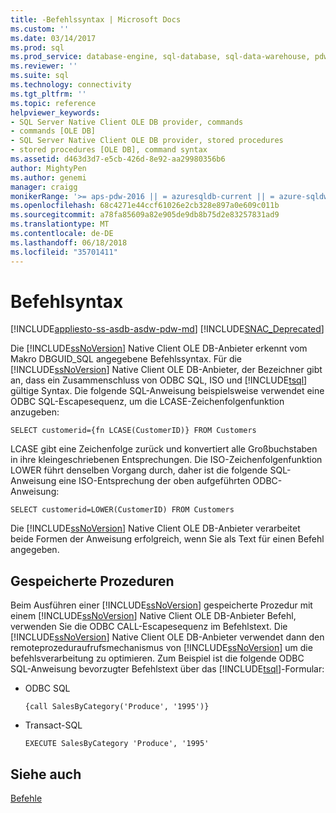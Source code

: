 ```yaml
---
title: -Befehlssyntax | Microsoft Docs
ms.custom: ''
ms.date: 03/14/2017
ms.prod: sql
ms.prod_service: database-engine, sql-database, sql-data-warehouse, pdw
ms.reviewer: ''
ms.suite: sql
ms.technology: connectivity
ms.tgt_pltfrm: ''
ms.topic: reference
helpviewer_keywords:
- SQL Server Native Client OLE DB provider, commands
- commands [OLE DB]
- SQL Server Native Client OLE DB provider, stored procedures
- stored procedures [OLE DB], command syntax
ms.assetid: d463d3d7-e5cb-426d-8e92-aa29980356b6
author: MightyPen
ms.author: genemi
manager: craigg
monikerRange: '>= aps-pdw-2016 || = azuresqldb-current || = azure-sqldw-latest || >= sql-server-2016 || = sqlallproducts-allversions'
ms.openlocfilehash: 68c4271e44ccf61026e2cb328e897a0e609c011b
ms.sourcegitcommit: a78fa85609a82e905de9db8b75d2e83257831ad9
ms.translationtype: MT
ms.contentlocale: de-DE
ms.lasthandoff: 06/18/2018
ms.locfileid: "35701411"
---
```

# <a name="command-syntax"></a>Befehlsyntax
[!INCLUDE[appliesto-ss-asdb-asdw-pdw-md](../../includes/appliesto-ss-asdb-asdw-pdw-md.md)]
[!INCLUDE[SNAC_Deprecated](../../includes/snac-deprecated.md)]

  Die [!INCLUDE[ssNoVersion](../../includes/ssnoversion-md.md)] Native Client OLE DB-Anbieter erkennt vom Makro DBGUID_SQL angegebene Befehlssyntax. Für die [!INCLUDE[ssNoVersion](../../includes/ssnoversion-md.md)] Native Client OLE DB-Anbieter, der Bezeichner gibt an, dass ein Zusammenschluss von ODBC SQL, ISO und [!INCLUDE[tsql](../../includes/tsql-md.md)] gültige Syntax. Die folgende SQL-Anweisung beispielsweise verwendet eine ODBC SQL-Escapesequenz, um die LCASE-Zeichenfolgenfunktion anzugeben:  
  
```  
SELECT customerid={fn LCASE(CustomerID)} FROM Customers  
```  
  
 LCASE gibt eine Zeichenfolge zurück und konvertiert alle Großbuchstaben in ihre kleingeschriebenen Entsprechungen. Die ISO-Zeichenfolgenfunktion LOWER führt denselben Vorgang durch, daher ist die folgende SQL-Anweisung eine ISO-Entsprechung der oben aufgeführten ODBC-Anweisung:  
  
```  
SELECT customerid=LOWER(CustomerID) FROM Customers  
```  
  
 Die [!INCLUDE[ssNoVersion](../../includes/ssnoversion-md.md)] Native Client OLE DB-Anbieter verarbeitet beide Formen der Anweisung erfolgreich, wenn Sie als Text für einen Befehl angegeben.  
  
## <a name="stored-procedures"></a>Gespeicherte Prozeduren  
 Beim Ausführen einer [!INCLUDE[ssNoVersion](../../includes/ssnoversion-md.md)] gespeicherte Prozedur mit einem [!INCLUDE[ssNoVersion](../../includes/ssnoversion-md.md)] Native Client OLE DB-Anbieter Befehl, verwenden Sie die ODBC CALL-Escapesequenz im Befehlstext. Die [!INCLUDE[ssNoVersion](../../includes/ssnoversion-md.md)] Native Client OLE DB-Anbieter verwendet dann den remoteprozeduraufrufsmechanismus von [!INCLUDE[ssNoVersion](../../includes/ssnoversion-md.md)] um die befehlsverarbeitung zu optimieren. Zum Beispiel ist die folgende ODBC SQL-Anweisung bevorzugter Befehlstext über das [!INCLUDE[tsql](../../includes/tsql-md.md)]-Formular:  
  
-   ODBC SQL  
  
    ```  
    {call SalesByCategory('Produce', '1995')}  
    ```  
  
-   Transact-SQL  
  
    ```  
    EXECUTE SalesByCategory 'Produce', '1995'  
    ```  
  
## <a name="see-also"></a>Siehe auch  
 [Befehle](../../relational-databases/native-client-ole-db-commands/commands.md)  
  
  
